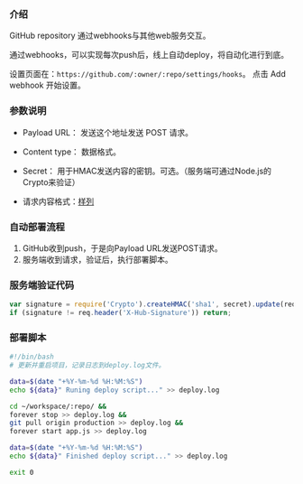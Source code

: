 ### 介绍

GitHub repository 通过webhooks与其他web服务交互。

通过webhooks，可以实现每次push后，线上自动deploy，将自动化进行到底。

设置页面在：`https://github.com/:owner/:repo/settings/hooks`。
点击 Add webhook 开始设置。

### 参数说明
+ Payload URL： 发送这个地址发送 POST 请求。

+ Content type： 数据格式。

+ Secret： 用于HMAC发送内容的密钥。可选。（服务端可通过Node.js的Crypto来验证）

+ 请求内容格式：[样列][lnk-example-delivery]

### 自动部署流程
1. GitHub收到push，于是向Payload URL发送POST请求。
2. 服务端收到请求，验证后，执行部署脚本。

### 服务端验证代码

```javascript
var signature = require('Crypto').createHMAC('sha1', secret).update(req.body).digest('hex');
if (signature != req.header('X-Hub-Signature')) return;
```

### 部署脚本
```bash
#!/bin/bash
# 更新并重启项目，记录日志到deploy.log文件。

data=$(date "+%Y-%m-%d %H:%M:%S")
echo ${data}" Runing deploy script..." >> deploy.log

cd ~/workspace/:repo/ &&
forever stop >> deploy.log &&
git pull origin production >> deploy.log &&
forever start app.js >> deploy.log

data=$(date "+%Y-%m-%d %H:%M:%S")
echo ${data}" Finished deploy script..." >> deploy.log

exit 0
```

[lnk-example-delivery]:https://developer.github.com/webhooks/#example-delivery
